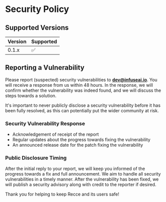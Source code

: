# Security Policy

## Supported Versions

| Version | Supported          |
| ------- | ------------------ |
| 0.1.x   | :white_check_mark: |

## Reporting a Vulnerability

Please report (suspected) security vulnerabilities to **dev@infuseai.io**. You will receive a response from us within 48 hours. In the response, we will confirm whether the vulnerability was indeed found, and we will discuss the steps towards a solution.

It's important to never publicly disclose a security vulnerability before it has been fully resolved, as this can potentially put the wider community at risk.

### Security Vulnerability Response

* Acknowledgement of receipt of the report
* Regular updates about the progress towards fixing the vulnerability
* An announced release date for the patch fixing the vulnerability

### Public Disclosure Timing

After the initial reply to your report, we will keep you informed of the progress towards a fix and full announcement. We aim to handle all security vulnerabilities in a timely manner. After the vulnerability has been fixed, we will publish a security advisory along with credit to the reporter if desired.

Thank you for helping to keep Recce and its users safe!
